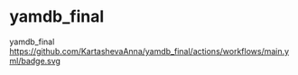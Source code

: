 # yamdb_final
yamdb_final
https://github.com/KartashevaAnna/yamdb_final/actions/workflows/main.yml/badge.svg